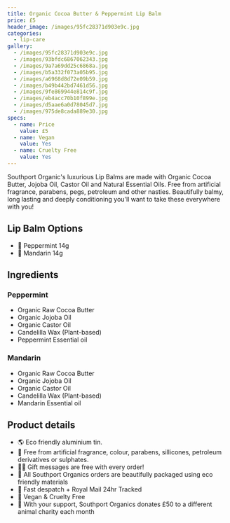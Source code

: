```yaml
---
title: Organic Cocoa Butter & Peppermint Lip Balm
price: £5
header_image: /images/95fc28371d903e9c.jpg
categories:
  - lip-care
gallery:
  - /images/95fc28371d903e9c.jpg
  - /images/93bfdc6867062343.jpg
  - /images/9a7a69dd25c6868a.jpg
  - /images/b5a332f073a05b95.jpg
  - /images/a6968d8d72e09b59.jpg
  - /images/b49b442bd7461d56.jpg
  - /images/9fe869944e814c9f.jpg
  - /images/eb4acc70b10f899e.jpg
  - /images/d5aae6a0d78045d7.jpg
  - /images/975de8cada889e30.jpg
specs:
  - name: Price
    value: £5
  - name: Vegan
    value: Yes
  - name: Cruelty Free
    value: Yes
---
```


Southport Organic's luxurious Lip Balms are made with Organic Cocoa Butter, Jojoba Oil, Castor Oil and Natural Essential Oils. Free from artificial fragrance, parabens, pegs, petroleum and other nasties. Beautifully balmy, long lasting and deeply conditioning you'll want to take these everywhere with you!

## Lip Balm Options

- 🌱 Peppermint 14g
- 🍊 Mandarin 14g

## Ingredients

### Peppermint

- Organic Raw Cocoa Butter
- Organic Jojoba Oil
- Organic Castor Oil
- Candelilla Wax (Plant-based)
- Peppermint Essential oil

### Mandarin

- Organic Raw Cocoa Butter
- Organic Jojoba Oil
- Organic Castor Oil
- Candelilla Wax (Plant-based)
- Mandarin Essential oil

## Product details

- 🌎 Eco friendly aluminium tin.
- 🍊 Free from artificial fragrance, colour, parabens, sillicones, petroleum derivatives or sulphates.
- ✍🏼 Gift messages are free with every order!
- 🌿 All Southport Organics orders are beautifully packaged using eco friendly materials
- 📮 Fast despatch + Royal Mail 24hr Tracked
- 🐰 Vegan & Cruelty Free
- 🐾 With your support, Southport Organics donates £50 to a different animal charity each month
